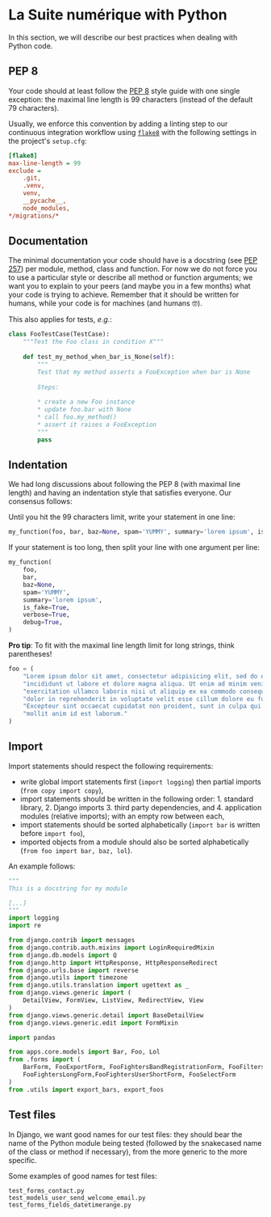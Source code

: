 # La Suite numérique with Python

In this section, we will describe our best practices when dealing with Python code.

## PEP 8

Your code should at least follow the [PEP 8](https://www.python.org/dev/peps/pep-0008/) style guide with one single exception: the maximal line length is 99 characters \(instead of the default 79 characters\). 

Usually, we enforce this convention by adding a linting step to our continuous integration workflow using [`flake8`](https://flake8.readthedocs.io/en/latest/) with the following settings in the project's `setup.cfg`:

```ini
[flake8]
max-line-length = 99
exclude =
    .git,
    .venv,
    venv,
    __pycache__,
    node_modules,
*/migrations/*
```

## Documentation

The minimal documentation your code should have is a docstring \(see [PEP 257](https://www.python.org/dev/peps/pep-0257/)\) per module, method, class and function. For now we do not force you to use a particular style or describe all method or function arguments; we want you to explain to your peers \(and maybe you in a few months\) what your code is trying to achieve. Remember that it should be written for humans, while your code is for machines \(and humans 🤓\).

This also applies for tests, _e.g._:

```py
class FooTestCase(TestCase):
    """Test the Foo class in condition X"""
    
    def test_my_method_when_bar_is_None(self):
        """
        Test that my method asserts a FooException when bar is None
        
        Steps:
        
        * create a new Foo instance
        * update foo.bar with None
        * call foo.my_method()
        * assert it raises a FooException
        """
        pass
```

## Indentation

We had long discussions about following the PEP 8 \(with maximal line length\) and having an indentation style that satisfies everyone. Our consensus follows:

Until you hit the 99 characters limit, write your statement in one line:

```py
my_function(foo, bar, baz=None, spam='YUMMY', summary='lorem ipsum', is_fake=True)
```

If your statement is too long, then split your line with one argument per line:

```py
my_function(
    foo,
    bar,
    baz=None,
    spam='YUMMY',
    summary='lorem ipsum',
    is_fake=True,
    verbose=True,
    debug=True,
)
```

**Pro tip**: To fit with the maximal line length limit for long strings, think parentheses!

```py
foo = (
    "Lorem ipsum dolor sit amet, consectetur adipisicing elit, sed do eiusmod tempor"
    "incididunt ut labore et dolore magna aliqua. Ut enim ad minim veniam, quis nostrud"
    "exercitation ullamco laboris nisi ut aliquip ex ea commodo consequat. Duis aute irure"
    "dolor in reprehenderit in voluptate velit esse cillum dolore eu fugiat nulla pariatur."
    "Excepteur sint occaecat cupidatat non proident, sunt in culpa qui officia deserunt"
    "mollit anim id est laborum."
)
```

## Import

Import statements should respect the following requirements:

* write global import statements first \(`import logging`\) then partial imports \(`from copy import copy`\),
* import statements should be written in the following order: 1. standard library, 2. Django imports 3. third party dependencies, and 4. application modules \(relative imports\); with an empty row between each,
* import statements should be sorted alphabetically \(`import bar` is written before `import foo`\),
* imported objects from a module should also be sorted alphabetically \(`from foo import bar, baz, lol`\).

An example follows:

```py
"""
This is a docstring for my module

[...]
"""
import logging
import re

from django.contrib import messages
from django.contrib.auth.mixins import LoginRequiredMixin
from django.db.models import Q
from django.http import HttpResponse, HttpResponseRedirect
from django.urls.base import reverse
from django.utils import timezone
from django.utils.translation import ugettext as _
from django.views.generic import (
    DetailView, FormView, ListView, RedirectView, View
)
from django.views.generic.detail import BaseDetailView
from django.views.generic.edit import FormMixin

import pandas

from apps.core.models import Bar, Foo, Lol
from .forms import (
    BarForm, FooExportForm, FooFightersBandRegistrationForm, FooFiltersForm,
    FooFightersLongForm,FooFightersUserShortForm, FooSelectForm
)
from .utils import export_bars, export_foos
```

## Test files

In Django, we want good names for our test files: they should bear the name of the Python module being tested (followed by the snakecased name of the class or method if necessary), from the more generic to the more specific.

Some examples of good names for test files:

```
test_forms_contact.py
test_models_user_send_welcome_email.py
test_forms_fields_datetimerange.py
```
